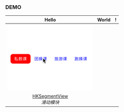 

### DEMO

|Hello|World|!|
|:---:|:---:|:---:|
|![image](https://github.com/SherlockQi/HKNote/blob/master/HKSegmentView.gif)| ||
|[HKSegmentView](https://github.com/SherlockQi/HKSegmentView)<br>*滑动模块*|||




